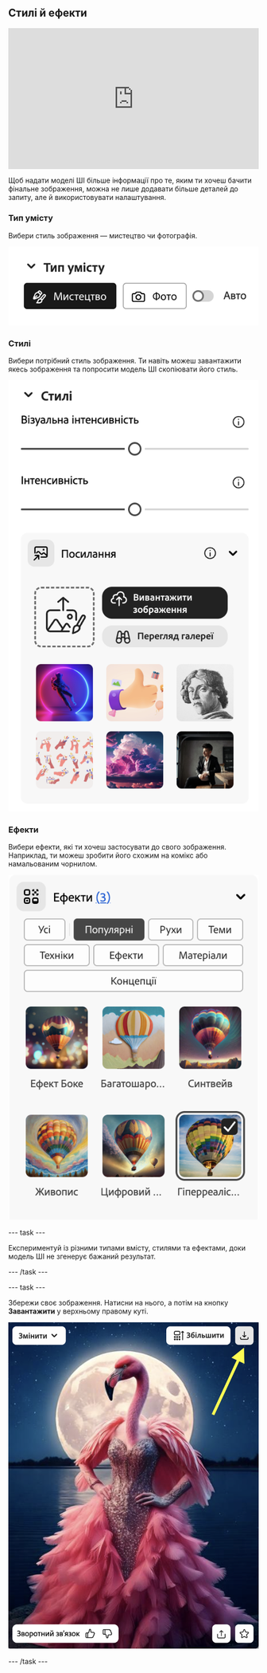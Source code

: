 ## Стилі й ефекти

<html>
  <div style="position: relative; overflow: hidden; padding-top: 56.25%;">
    <iframe style="position: absolute; top: 0; left: 0; right: 0; width: 100%; height: 100%; border: none;" src="https://www.youtube.com/embed/AXQFcthUIMY?rel=0&cc_load_policy=1" allowfullscreen allow="accelerometer; autoplay; clipboard-write; encrypted-media; gyroscope; picture-in-picture; web-share"></iframe>
  </div>
</html>

Щоб надати моделі ШІ більше інформації про те, яким ти хочеш бачити фінальне зображення, можна не лише додавати більше деталей до запиту, але й використовувати налаштування.

### Тип умісту
Вибери стиль зображення — мистецтво чи фотографія.

![Різні типи вмісту — мистецтво й фотографія](images/content-type.png)

### Стилі
Вибери потрібний стиль зображення. Ти навіть можеш завантажити якесь зображення та попросити модель ШІ скопіювати його стиль.

![Список різних стилів зображення на вибір](images/styles.png)

### Ефекти
Вибери ефекти, які ти хочеш застосувати до свого зображення. Наприклад, ти можеш зробити його схожим на комікс або намальованим чорнилом.

![Список різних ефектів зображення на вибір](images/effects.png)

--- task ---

Експериментуй із різними типами вмісту, стилями та ефектами, доки модель ШІ не згенерує бажаний результат.

--- /task ---

--- task ---

Збережи своє зображення. Натисни на нього, а потім на кнопку **Завантажити** у верхньому правому куті.

![Стилізоване зображення фламінго в бальній сукні з жовтою стрілкою у напрямку кнопки завантаження у верхньому правому куті зображення](images/final-image.png)

--- /task ---
